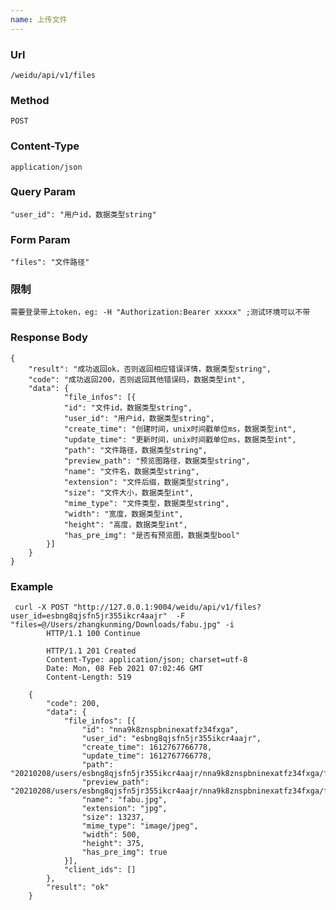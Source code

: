 ```yaml
---
name: 上传文件
---
```

    
### Url
    /weidu/api/v1/files
    
### Method
    POST

### Content-Type
    application/json    

### Query Param
    "user_id": "用户id，数据类型string"

### Form Param
    "files": "文件路径"    

### 限制
    需要登录带上token，eg: -H "Authorization:Bearer xxxxx" ;测试环境可以不带
    
### Response Body
    {
        "result": "成功返回ok，否则返回相应错误详情，数据类型string",
        "code": "成功返回200，否则返回其他错误码，数据类型int",
    	"data": {
        		"file_infos": [{
        		"id": "文件id，数据类型string",
        		"user_id": "用户id，数据类型string",
        		"create_time": "创建时间，unix时间戳单位ms，数据类型int",
        		"update_time": "更新时间，unix时间戳单位ms，数据类型int",
        		"path": "文件路径，数据类型string",
                "preview_path": "预览图路径，数据类型string",
        		"name": "文件名，数据类型string",
        		"extension": "文件后缀，数据类型string",
        		"size": "文件大小，数据类型int",
        		"mime_type": "文件类型，数据类型string",
                "width": "宽度，数据类型int",
                "height": "高度，数据类型int",
                "has_pre_img": "是否有预览图，数据类型bool"
        	}]
        }
    }
    

### Example

     curl -X POST "http://127.0.0.1:9004/weidu/api/v1/files?user_id=esbng8qjsfn5jr355ikcr4aajr"  -F "files=@/Users/zhangkunming/Downloads/fabu.jpg" -i
            HTTP/1.1 100 Continue

            HTTP/1.1 201 Created
            Content-Type: application/json; charset=utf-8
            Date: Mon, 08 Feb 2021 07:02:46 GMT
            Content-Length: 519

        {
            "code": 200,
            "data": {
                "file_infos": [{
                    "id": "nna9k8znspbninexatfz34fxga",
                    "user_id": "esbng8qjsfn5jr355ikcr4aajr",
                    "create_time": 1612767766778,
                    "update_time": 1612767766778,
                    "path": "20210208/users/esbng8qjsfn5jr355ikcr4aajr/nna9k8znspbninexatfz34fxga/fabu.jpg",
                    "preview_path": "20210208/users/esbng8qjsfn5jr355ikcr4aajr/nna9k8znspbninexatfz34fxga/fabu_preview.jpg",
                    "name": "fabu.jpg",
                    "extension": "jpg",
                    "size": 13237,
                    "mime_type": "image/jpeg",
                    "width": 500,
                    "height": 375,
                    "has_pre_img": true
                }],
                "client_ids": []
            },
            "result": "ok"
        }